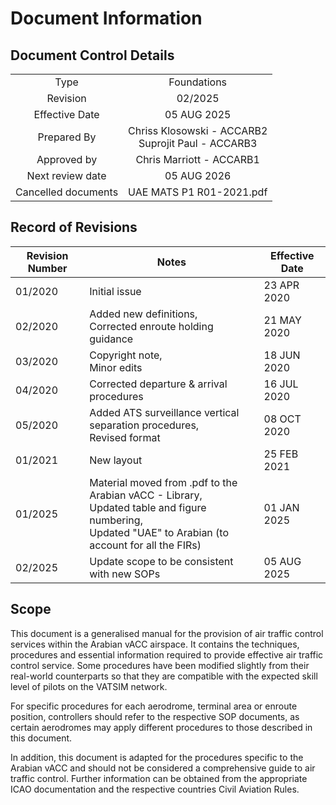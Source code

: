 # Document Information
## Document Control Details
|                     |                                                       |
|:-------------------:|:-----------------------------------------------------:|
|         Type        |                      Foundations                      |
|       Revision      |                        02/2025                        |
|    Effective Date   |                      05 AUG 2025                      |
|     Prepared By     | Chriss Klosowski - ACCARB2<br>Suprojit Paul - ACCARB3 |
|     Approved by     |                Chris Marriott - ACCARB1               |
|   Next review date  |                      05 AUG 2026                      |
| Cancelled documents |                UAE MATS P1 R01-2021.pdf               |

## Record of Revisions

<table><thead>
  <tr>
    <th>Revision Number</th>
    <th>Notes</th>
    <th>Effective Date</th>
  </tr></thead>
<tbody>
  <tr>
    <td>01/2020</td>
    <td>Initial issue</td>
    <td>23 APR 2020</td>
  </tr>
  <tr>
    <td>02/2020</td>
    <td>Added new definitions,<br>Corrected enroute holding guidance</td>
    <td>21 MAY 2020</td>
  </tr>
  <tr>
    <td>03/2020</td>
    <td>Copyright note,<br>Minor edits</td>
    <td>18 JUN 2020</td>
  </tr>
  <tr>
    <td>04/2020</td>
    <td>Corrected departure & arrival procedures</td>
    <td>16 JUL 2020</td>
  </tr>
  <tr>
    <td>05/2020</td>
    <td>Added ATS surveillance vertical separation procedures,<br>Revised format</td>
    <td>08 OCT 2020</td>
  </tr>
  <tr>
    <td>01/2021</td>
    <td>New layout</td>
    <td>25 FEB 2021</td>
  </tr>
  <tr>
    <td>01/2025</td>
    <td>Material moved from .pdf to the Arabian vACC - Library,<br>Updated table and figure numbering,<br>Updated "UAE" to Arabian (to account for all the FIRs)</td>
    <td>01 JAN 2025</td>
  </tr>
  <tr>
    <td>02/2025</td>
    <td>Update scope to be consistent with new SOPs</td>
    <td>05 AUG 2025</td>
  </tr>
</tbody></table>

## Scope
This document is a generalised manual for the provision of air traffic control services within the Arabian vACC airspace. It contains the techniques, procedures and essential information required to provide effective air traffic control service. Some procedures have been modified slightly from their real-world counterparts so that they are compatible with the expected skill level of pilots on the VATSIM network.

For specific procedures for each aerodrome, terminal area or enroute position, controllers should refer to the respective SOP documents, as certain aerodromes may apply different procedures to those described in this document. 

In addition, this document is adapted for the procedures specific to the Arabian vACC and should not be considered a comprehensive guide to air traffic control. Further information can be obtained from the appropriate ICAO documentation and the respective countries Civil Aviation Rules.